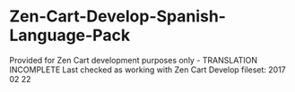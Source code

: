 # Zen-Cart-Develop-Spanish-Language-Pack
Provided for Zen Cart development purposes only - TRANSLATION INCOMPLETE
Last checked as working with Zen Cart Develop fileset: 2017 02 22
